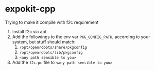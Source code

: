 # expokit-cpp

Trying to make it compile with f2c requirement

1.  Install f2c via apt
2.  Add the followings to the env var `PKG_CONFIG_PATH`, according to your system, but stuff should match:
    1. `/opt/openrobots/share/pkgconfig`
    2. `/opt/openrobots/lib/pkgconfig`
    3. `<any path sensible to you>`
3.  Add the `f2c.pc` file to `<any path sensible to you>`

